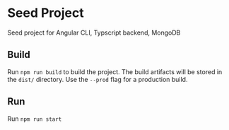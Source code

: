 # Seed Project

Seed project for Angular CLI, Typscript backend, MongoDB

## Build

Run `npm run build` to build the project. The build artifacts will be stored in the `dist/` directory. Use the `--prod` flag for a production build.

## Run

Run `npm run start`


